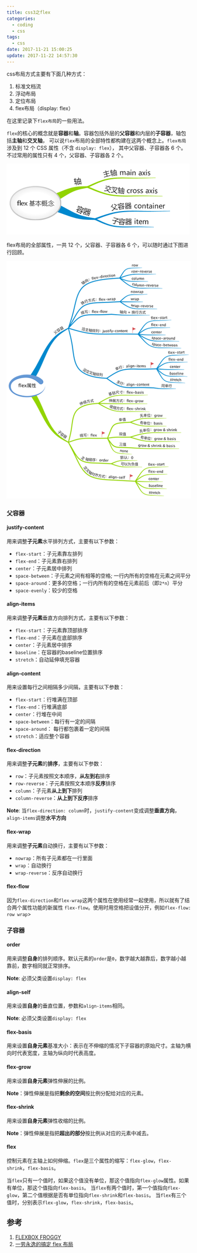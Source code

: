 ```yaml
---
title: css3之flex
categories:
  - coding
  - css
tags:
  - css
date: 2017-11-21 15:00:25
update: 2017-11-22 14:57:30
---
```


css布局方式主要有下面几种方式：
1. 标准文档流
2. 浮动布局
3. 定位布局
4. flex布局（display: flex）

在这里记录下`flex布局`的一些用法。

`flex`的核心的概念就是**容器**和**轴**。容器包括外层的**父容器**和内层的**子容器**，轴包括**主轴**和**交叉轴**，
可以说`flex`布局的全部特性都构建在这两个概念上。`flex布局`涉及到 12 个 CSS 属性（不含 `display: flex`），
其中父容器、子容器各 6 个。不过常用的属性只有 4 个，父容器、子容器各 2 个。

![flex](/images/css/flex.png)

flex布局的全部属性，一共 12 个，父容器、子容器各 6 个，可以随时通过下图进行回顾。

![flex-attr](/images/css/flex_attr.png)

### 父容器

#### justify-content

用来调整**子元素**水平排列方式，主要有以下参数：
- `flex-start`：子元素靠左排列
- `flex-end`：子元素靠右排列
- `center`：子元素居中排列
- `space-between`：子元素之间有相等的空格; 一行内所有的空格在元素之间平分
- `space-around`：更多的空格；一行内所有的空格在元素前后（即`2*n`）平分
- `space-evenly`：较少的空格
<!--more-->

#### align-items

用来调整**子元素**垂直方向排列方式，主要有以下参数：
- `flex-start`：子元素靠顶部排序
- `flex-end`：子元素在底部排序
- `center`：子元素居中排序
- `baseline`：在容器的baseline位置排序
- `stretch`：自动延伸填充容器

#### align-content

用来设置每行之间相隔多少间隔，主要有以下参数：
- `flex-start`：行堆满在顶部
- `flex-end`：行堆满底部
- `center`：行堆在中间
- `space-between`：每行有一定的间隔
- `space-around`： 每行都包裹着一定的间隔
- `stretch`：适应整个容器

#### flex-direction

用来调整**子元素**的**排序**，主要有以下参数：
- `row`：子元素按照文本顺序，**从左到右**排序
- `row-reverse`：子元素按照文本顺序**反序**排序
- `column`：子元素**从上到下**排列
- `column-reverse`：**从上到下反序**排序

**Note**: 当`flex-direction: column`时，`justify-content`变成调整**垂直方向**，`align-items`调整**水平方向**

#### flex-wrap

用来调整**子元素**自动换行，主要有以下参数：
- `nowrap`：所有子元素都在一行里面
- `wrap`：自动换行
- `wrap-reverse`：反序自动换行

#### flex-flow

因为`flex-direction`和`flex-wrap`这两个属性在使用经常一起使用，所以就有了结合两个属性功能的新属性
`flex-flow`。使用时用空格把设值分开，例如`flex-flow: row wrap`>


### 子容器

#### order

用来调整**自身**的排列顺序。默认元素的`order`是`0`，数字越大越靠后，数字越小越靠前，数字相同就正常排序。

**Note**: 必须父类设置`display: flex`

#### align-self

用来设置**自身**的垂直位置，参数和`align-items`相同。

**Note**: 必须父类设置`display: flex`

#### flex-basis

用来设置**自身元素**基准大小：表示在不伸缩的情况下子容器的原始尺寸。主轴为横向时代表宽度，主轴为纵向时代表高度。

#### flex-grow

用来设置**自身元素**弹性伸展的比例。

**Note**：弹性伸展是指把**剩余的空间**按比例分配给对应的元素。

#### flex-shrink

用来设置**自身元素**弹性收缩的比例。

**Note**：弹性伸展是指把**超出的部分**按比例从对应的元素中减去。

#### flex

控制元素在主轴上如何伸缩。`flex`是三个属性的缩写：`flex-glow`，`flex-shrink`，`flex-basis`。

当`flex`只有一个值时，如果这个值没有单位，那这个值指向`flex-glow`属性。如果有单位，那这个值指向`flex-basis`。
当`flex`有两个值时，第一个值指向`flex-glow`，第二个值根据是否有单位指向`flex-shrink`和`flex-basis`。
当`flex`有三个值时，分别表示`flex-glow`，`flex-shrink`，`flex-basis`。


## 参考
1. [FLEXBOX FROGGY](http://flexboxfroggy.com/)
2. [一劳永逸的搞定 flex 布局](https://juejin.im/post/58e3a5a0a0bb9f0069fc16bb)

